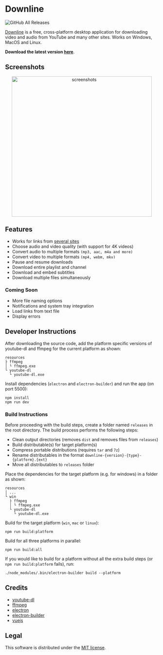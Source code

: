 # Downline
![GitHub All Releases](https://img.shields.io/github/downloads/jarbun/downline/total.svg)

[Downline](https://jarbun.github.io/downline/) is a free, cross-platform desktop application for downloading video and audio from YouTube and many other sites. Works on Windows, MacOS and Linux.

**Download the latest version [here](https://github.com/jarbun/downline/releases/latest)**.

## Screenshots
<p align="center">
  <img src="https://user-images.githubusercontent.com/23068820/52162513-f5db9a00-26fa-11e9-8cca-964d921f3bf3.png" alt="screenshots" width="460"/>
</p>

## Features
- Works for links from [several sites](https://rg3.github.io/youtube-dl/supportedsites.html)
- Choose audio and video quality (with support for 4K videos)
- Convert audio to multiple formats ```(mp3, aac, m4a and more)```
- Convert video to multiple formats ```(mp4, webm, mkv)```
- Pause and resume downloads
- Download entire playlist and channel
- Download and embed subtitles
- Download multiple files simultaneously

### Coming Soon
- More file naming options
- Notifications and system tray integration
- Load links from text file
- Display errors

## Developer Instructions
After downloading the source code, add the platform specific versions of youtube-dl and ffmpeg for the current platform as shown:
```
resources
├ ffmpeg
│ └ ffmpeg.exe
└ youtube-dl
  └ youtube-dl.exe
```
Install dependencies (`electron` and `electron-builder`) and run the app (on port 5500):
```
npm install
npm run dev
```

### Build Instructions
Before proceeding with the build steps, create a folder named `releases` in the root directory.
The build process performs the following steps:
- Clean output directories (removes `dist` and removes files from `releases`)
- Build distributable(s) for target platform(s)
- Compress portable distributions (requires `tar` and `7z`)
- Rename distributables in the format `downline-{version}-{type}-{platform}.{ext}`
- Move all distributables to `releases` folder

Place the dependencies for the target platform (e.g. for windows) in a folder as shown:
```
resources
│ ...
└ win
  ├ ffmpeg
  │ └ ffmpeg.exe
  └ youtube-dl
    └ youtube-dl.exe
```

Build for the target platform (`win`, `mac` or `linux`):
```
npm run build:platform
```
Build for all three platforms in parallel:
```
npm run build:all
```

If you would like to build for a platform without all the extra build steps (or `npm run build:platform` fails), run:
```
./node_modules/.bin/electron-builder build --platform
```

## Credits
- [youtube-dl](https://github.com/rg3/youtube-dl/)
- [ffmpeg](https://ffmpeg.org/)
- [electron](https://electronjs.org/)
- [electron-builder](https://www.electron.build/)
- [vuejs](https://vuejs.org/)

## Legal
This software is distributed under the [MIT license](https://github.com/jarbun/downline/blob/master/LICENSE).
